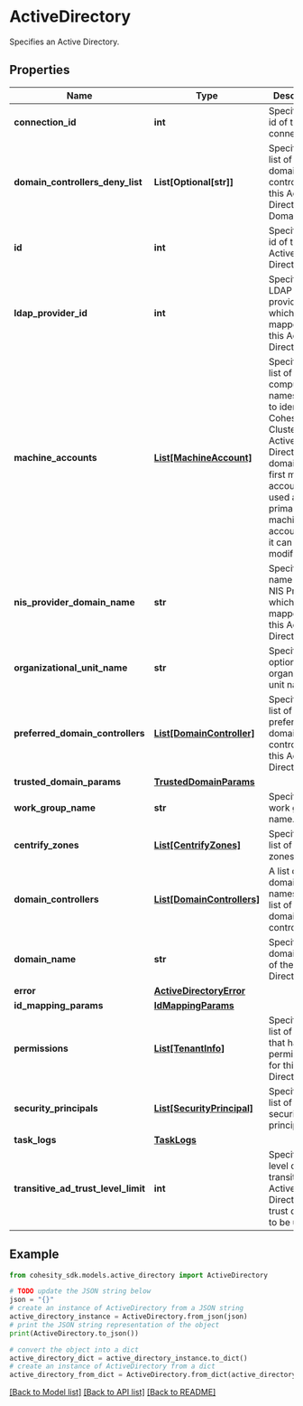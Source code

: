 # ActiveDirectory

Specifies an Active Directory.

## Properties

Name | Type | Description | Notes
------------ | ------------- | ------------- | -------------
**connection_id** | **int** | Specifies the id of the connection. | [optional] 
**domain_controllers_deny_list** | **List[Optional[str]]** | Specifies a list of denied domain controllers of this Active Directory Domain. | [optional] 
**id** | **int** | Specifies the id of the Active Directory. | [optional] [readonly] 
**ldap_provider_id** | **int** | Specifies the LDAP provider id which is mapped to this Active Directory | [optional] 
**machine_accounts** | [**List[MachineAccount]**](MachineAccount.md) | Specifies a list of computer names used to identify the Cohesity Cluster on the Active Directory domain. The first machine account is used as primary machine account and it can not be modified. | 
**nis_provider_domain_name** | **str** | Specifies the name of the NIS Provider which is mapped to this Active Directory. | [optional] 
**organizational_unit_name** | **str** | Specifies an optional organizational unit name. | [optional] 
**preferred_domain_controllers** | [**List[DomainController]**](DomainController.md) | Specifies a list of preferred domain controllers of this Active Directory. | [optional] 
**trusted_domain_params** | [**TrustedDomainParams**](TrustedDomainParams.md) |  | [optional] 
**work_group_name** | **str** | Specifies a work group name. | [optional] 
**centrify_zones** | [**List[CentrifyZones]**](CentrifyZones.md) | Specifies a list of Centrify zones. | [optional] 
**domain_controllers** | [**List[DomainControllers]**](DomainControllers.md) | A list of domain names with a list of it&#39;s domain controllers. | [optional] 
**domain_name** | **str** | Specifies the domain name of the Active Directory. | [optional] 
**error** | [**ActiveDirectoryError**](ActiveDirectoryError.md) |  | [optional] 
**id_mapping_params** | [**IdMappingParams**](IdMappingParams.md) |  | [optional] 
**permissions** | [**List[TenantInfo]**](TenantInfo.md) | Specifies the list of tenants that have permissions for this Active Directory. | [optional] 
**security_principals** | [**List[SecurityPrincipal]**](SecurityPrincipal.md) | Specifies a list of security principals. | [optional] 
**task_logs** | [**TaskLogs**](TaskLogs.md) |  | [optional] 
**transitive_ad_trust_level_limit** | **int** | Specifies level of transitive Active Directory trust domains to be used. | [optional] 

## Example

```python
from cohesity_sdk.models.active_directory import ActiveDirectory

# TODO update the JSON string below
json = "{}"
# create an instance of ActiveDirectory from a JSON string
active_directory_instance = ActiveDirectory.from_json(json)
# print the JSON string representation of the object
print(ActiveDirectory.to_json())

# convert the object into a dict
active_directory_dict = active_directory_instance.to_dict()
# create an instance of ActiveDirectory from a dict
active_directory_from_dict = ActiveDirectory.from_dict(active_directory_dict)
```
[[Back to Model list]](../README.md#documentation-for-models) [[Back to API list]](../README.md#documentation-for-api-endpoints) [[Back to README]](../README.md)


